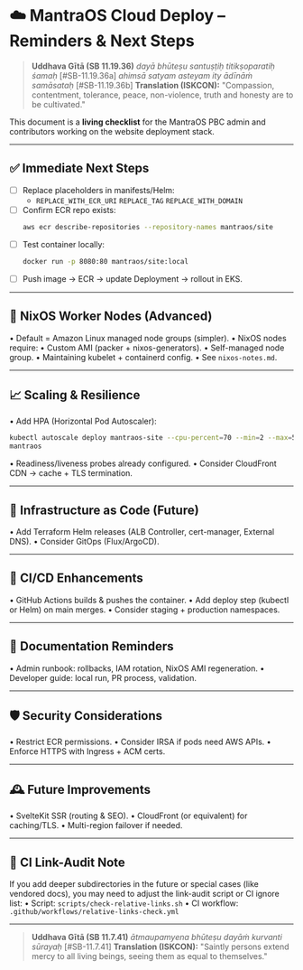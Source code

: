 # ☁️ MantraOS Cloud Deploy – Reminders & Next Steps

> **Uddhava Gītā (SB 11.19.36)** *dayā bhūteṣu santuṣṭiḥ titikṣoparatiḥ śamaḥ*
> [#SB-11.19.36a] *ahimsā satyam asteyam ity ādīnāṁ samāsataḥ* [#SB-11.19.36b]
> **Translation (ISKCON):** "Compassion, contentment, tolerance, peace,
non-violence, truth and honesty are to be cultivated."

This document is a **living checklist** for the MantraOS PBC admin and
contributors working on the website deployment stack.

---

## ✅ Immediate Next Steps

- [ ] Replace placeholders in manifests/Helm:
  - `REPLACE_WITH_ECR_URI` `REPLACE_TAG` `REPLACE_WITH_DOMAIN`
- [ ] Confirm ECR repo exists:
  ```bash
  aws ecr describe-repositories --repository-names mantraos/site
  ```
- [ ] Test container locally:
  ```bash
  docker run -p 8080:80 mantraos/site:local
  ```
- [ ] Push image → ECR → update Deployment → rollout in EKS.

---

## 🌱 NixOS Worker Nodes (Advanced)

• Default = Amazon Linux managed node groups (simpler). • NixOS nodes require: •
Custom AMI (packer + nixos-generators). • Self-managed node group. • Maintaining
kubelet + containerd config. • See `nixos-notes.md`.

---

## 📈 Scaling & Resilience

• Add HPA (Horizontal Pod Autoscaler):

```bash
kubectl autoscale deploy mantraos-site --cpu-percent=70 --min=2 --max=5 -n
mantraos
```

• Readiness/liveness probes already configured. • Consider CloudFront CDN →
cache + TLS termination.

---

## 📜 Infrastructure as Code (Future)

• Add Terraform Helm releases (ALB Controller, cert-manager, External DNS). •
Consider GitOps (Flux/ArgoCD).

---

## 🔄 CI/CD Enhancements

• GitHub Actions builds & pushes the container. • Add deploy step (kubectl or
Helm) on main merges. • Consider staging + production namespaces.

---

## 📓 Documentation Reminders

• Admin runbook: rollbacks, IAM rotation, NixOS AMI regeneration. • Developer
guide: local run, PR process, validation.

---

## 🛡️ Security Considerations

• Restrict ECR permissions. • Consider IRSA if pods need AWS APIs. • Enforce
HTTPS with Ingress + ACM certs.

---

## 🕰️ Future Improvements

• SvelteKit SSR (routing & SEO). • CloudFront (or equivalent) for caching/TLS. •
Multi-region failover if needed.

---

## 🧪 CI Link-Audit Note

If you add deeper subdirectories in the future or special cases (like vendored
docs), you may need to adjust the link-audit script or CI ignore list: • Script:
`scripts/check-relative-links.sh` • CI workflow:
`.github/workflows/relative-links-check.yml`

---

> **Uddhava Gītā (SB 11.7.41)** *ātmaupamyena bhūteṣu dayāṁ kurvanti sūrayaḥ*
> [#SB-11.7.41] **Translation (ISKCON):** "Saintly persons extend mercy to all
> living beings,
seeing them as equal to themselves."
